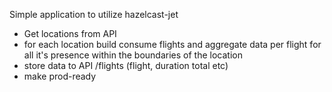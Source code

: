 Simple application to utilize hazelcast-jet
* Get locations from API
* for each location build consume flights and aggregate data per flight for all it's presence within the boundaries of the location
* store data to API /flights (flight, duration total etc)
* make prod-ready